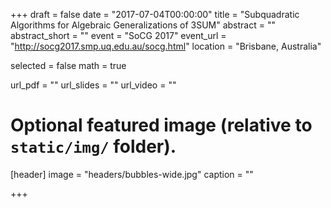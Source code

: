+++
draft = false
date = "2017-07-04T00:00:00"
title = "Subquadratic Algorithms for Algebraic Generalizations of 3SUM"
abstract = ""
abstract_short = ""
event = "SoCG 2017"
event_url = "http://socg2017.smp.uq.edu.au/socg.html"
location = "Brisbane, Australia"

selected = false
math = true

url_pdf = ""
url_slides = ""
url_video = ""

# Optional featured image (relative to `static/img/` folder).
[header]
image = "headers/bubbles-wide.jpg"
caption = ""

+++

<!--Embed your slides or video here using-->
<!--[shortcodes](https://gcushen.github.io/hugo-academic-demo/post/writing-markdown-latex/).-->
<!--Further details can easily be added using *Markdown* and $\rm \LaTeX$ math-->
<!--code. -->
